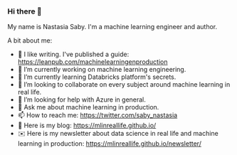 ### Hi there 👋

My name is Nastasia Saby. I'm a machine learning engineer and author.

A bit about me:

- 📙 I like writing. I've published a guide: https://leanpub.com/machinelearningenproduction
- 🔭 I’m currently working on machine learning engineering.
- 🌱 I’m currently learning Databricks platform's secrets.
- 👯 I’m looking to collaborate on every subject around machine learning in real life.
- 🤔 I’m looking for help with Azure in general.
- 💬 Ask me about machine learning in production.
- 📫 How to reach me: https://twitter.com/saby_nastasia
- 👀 Here is my blog: https://mlinreallife.github.io/
- ✉️ Here is my newsletter about data science in real life and machine learning in production: https://mlinreallife.github.io/newsletter/
